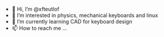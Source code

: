 - 👋 Hi, I’m @xfteutlof
- 👀 I’m interested in physics, mechanical keyboards and linux
- 🌱 I’m currently learning CAD for keyboard design
- 📫 How to reach me ...

<!---
xfteutlof/xfteutlof is a ✨ special ✨ repository because its `README.md` (this file) appears on your GitHub profile.
You can click the Preview link to take a look at your changes.
--->
